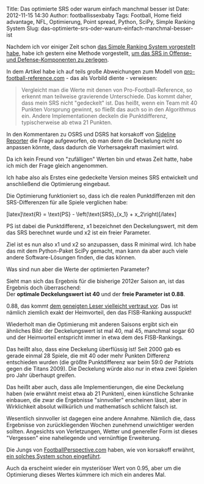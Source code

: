 Title: Das optimierte SRS oder warum einfach manchmal besser ist
Date: 2012-11-15 14:30
Author: footballissexbaby
Tags: Football, Home field advantage, NFL, Optimierung, Point spread, Python, SciPy, Simple Ranking System
Slug: das-optimierte-srs-oder-warum-einfach-manchmal-besser-ist

Nachdem ich vor einiger Zeit schon [das Simple Ranking System
vorgestellt habe][], habe ich gestern eine Methode vorgestellt, [um das
SRS in Offense- und Defense-Komponenten zu zerlegen][].

In dem Artikel habe ich auf teils große Abweichungen zum Modell von
[pro-football-reference.com][] - das als Vorbild diente - verwiesen:

> Vergleicht man die Werte mit denen von Pro-Football-Reference, so
> erkennt man teilweise gravierende Unterschiede. Das kommt daher, dass
> mein SRS nicht "gedeckelt" ist. Das heißt, wenn ein Team mit 40
> Punkten Vorsprung gewinnt, so fließt das auch so in den Algorithmus
> ein. Andere Implementationen deckeln die Punktdifferenz,
> typischerweise ab etwa 21 Punkten.

In den Kommentaren zu OSRS und DSRS hat korsakoff von [Sideline
Reporter][] die Frage aufgeworfen, ob man denn die Deckelung nicht so
anpassen könnte, dass dadurch die Vorhersagekraft maximiert wird.

Da ich kein Freund von "zufälligen" Werten bin und etwas Zeit hatte,
habe ich mich der Frage gleich angenommen.

Ich habe also als Erstes eine gedeckelte Version meines SRS entwickelt
und anschließend die Optimierung eingebaut.

Die Optimierung funktioniert so, dass ich die realen Punktdiffenzen mit
den SRS-Differenzen für alle Spiele verglichen habe:

[latex]\\text{R} = \\text{PS} - \\left(\\text{SRS}\_{x\_1} +
x\_2\\right)[/latex]

PS ist dabei die Punktdifferenz, x1 bezeichnet den Deckelungswert, mit
dem das SRS berechnet wurde und x2 ist ein freier Parameter.

Ziel ist es nun also x1 und x2 so anzupassen, dass R minimal wird. Ich
habe das mit dem Python-Paket SciPy gemacht, man kann da aber auch viele
andere Software-Lösungen finden, die das können.

Was sind nun aber die Werte der optimierten Parameter?

Sieht man sich das Ergebnis für die bisherige 2012er Saison an, ist das
Ergebnis doch überraschend:  
Der **optimale Deckelungswert ist 40** und der **freie Parameter ist
0.88**.

0.88, das kommt [dem geneigten Leser vielleicht vertraut vor][]. Das ist
nämlich ziemlich exakt der Heimvorteil, den das FISB-Ranking ausspuckt!

Wiederholt man die Optimierung mit anderen Saisons ergibt sich ein
ähnliches Bild: der Deckelungswert ist mal 40, mal 45, manchmal sogar 60
und der Heimvorteil entspricht immer in etwa dem des FISB-Rankings.

Das heißt also, dass eine Deckelung überflüssig ist! Seit 2000 gab es
gerade einmal 28 Spiele, die mit 40 oder mehr Punkten Differenz
entschieden wurden (die größte Punktdifferenz war beim 59:0 der Patriots
gegen die Titans 2009). Die Deckelung würde also nur in etwa zwei
Spielen pro Jahr überhaupt greifen.

Das heißt aber auch, dass alle Implementierungen, die eine Deckelung
haben (wie erwähnt meist etwa ab 21 Punkten), einen künstliche Schranke
einbauen, die zwar die Ergebnisse "sinnvoller" erscheinen lässt, aber in
Wirklichkeit absolut willkürlich und mathematisch schlicht falsch ist.

Wesentlich sinnvoller ist dagegen eine andere Annahme. Nämlich die, dass
Ergebnisse von zurückliegenden Wochen zunehmend unwichtiger werden
sollten. Angesichts von Verletzungen, Wetter und genereller Form ist
dieses "Vergessen" eine naheliegende und vernünftige Erweiterung.

Die Jungs von [FootballPerspective.com][] haben, wie von korsakoff
erwähnt, [ein solches System schon eingeführt][].

Auch da erscheint wieder ein mysteriöser Wert von 0.95, aber um die
Optimierung dieses Wertes kümmere ich mich ein anderes Mal.

  [das Simple Ranking System vorgestellt habe]: http://footballissexbaby.de/wordpress/2012/09/simple-ranking-system-einfach-aber-gut/
    "Simple Ranking System – einfach aber gut"
  [um das SRS in Offense- und Defense-Komponenten zu zerlegen]: http://footballissexbaby.de/wordpress/2012/11/offenses-und-defenses-bewerten-mit-dem-simple-ranking-system/
    "Offenses und Defenses bewerten mit dem Simple Ranking System"
  [pro-football-reference.com]: http://www.pro-football-reference.com
  [Sideline Reporter]: http://sidelinereporter.wordpress.com
  [dem geneigten Leser vielleicht vertraut vor]: http://footballissexbaby.de/wordpress/2012/11/die-nfl-in-zahlen-woche-10/
    "Die NFL in Zahlen: Woche 10"
  [FootballPerspective.com]: http://www.footballperspective.com/
  [ein solches System schon eingeführt]: http://www.footballperspective.com/checkdowns-weighted-nfl-srs-ratings-through-sunday-101412/
